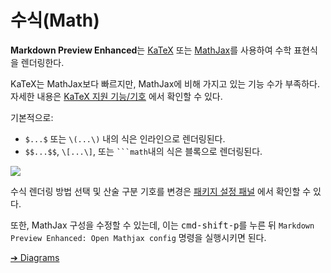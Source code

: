 # 수식(Math)

**Markdown Preview Enhanced**는 [KaTeX](https://github.com/Khan/KaTeX) 또는  [MathJax](https://github.com/mathjax/MathJax)를 사용하여 수학 표현식을 렌더링한다.

KaTeX는 MathJax보다 빠르지만, MathJax에 비해 가지고 있는 기능 수가 부족하다. 자세한 내용은 [KaTeX 지원 기능/기호](https://khan.github.io/KaTeX/function-support.html) 에서 확인할 수 있다.

기본적으로:

- `$...$` 또는 `\(...\)` 내의 식은 인라인으로 렌더링된다.
- `$$...$$`, `\[...\]`, 또는 <code>```math</code>내의 식은 블록으로 렌더링된다.

![](https://cloud.githubusercontent.com/assets/1908863/14398210/0e408954-fda8-11e5-9eb4-562d7c0ca431.gif)

수식 렌더링 방법 선택 및 산술 구분 기호를 변경은 [패키지 설정 패널](ko-kr/usages.md?id=package-settings) 에서 확인할 수 있다.

또한, MathJax 구성을 수정할 수 있는데, 이는 <kbd>cmd-shift-p</kbd>를 누른 뒤 `Markdown Preview Enhanced: Open Mathjax config` 명령을 실행시키면 된다.

[➔ Diagrams](ko-kr/diagrams.md)
